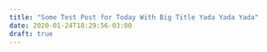 ```yaml
---
title: "Some Test Post for Today With Big Title Yada Yada Yada"
date: 2020-01-24T18:29:56-03:00
draft: true
---
```


